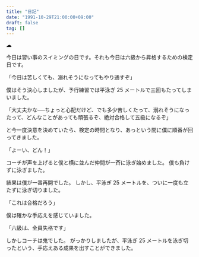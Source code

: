 ```yaml
---
title: "日記"
date: "1991-10-29T21:00:00+09:00"
draft: false
tag: []
---
```


__☁__

今日は習い事のスイミングの日です。それも今日は六級から昇格するための検定日です。

「今日は苦しくても、溺れそうになってもやり通すぞ」

僕はそう決心しましたが、予行練習では平泳ぎ 25 メートルで三回もたってしまいました。

「大丈夫かな──ちょっと心配だけど、でも多少苦しくたって、溺れそうになったって、どんなことがあっても頑張るぞ、絶対合格して五級になるぞ」

と今一度決意を決めていたら、検定の時間となり、あっという間に僕に順番が回ってきました。

「よーい、どん！」

コーチが声を上げると僕と横に並んだ仲間が一斉に泳ぎ始めました。
僕も負けずに泳ぎました。

結果は僕が一番再開でした。
しかし、平泳ぎ 25 メートルを、ついに一度も立たずに泳ぎ切りました。

「これは合格だろう」

僕は確かな手応えを感じていました。

「六級は、全員失格です」

しかしコーチは鬼でした。
がっかりしましたが、平泳ぎ 25 メートルを泳ぎ切ったという、手応えある成果を出すことができました。
